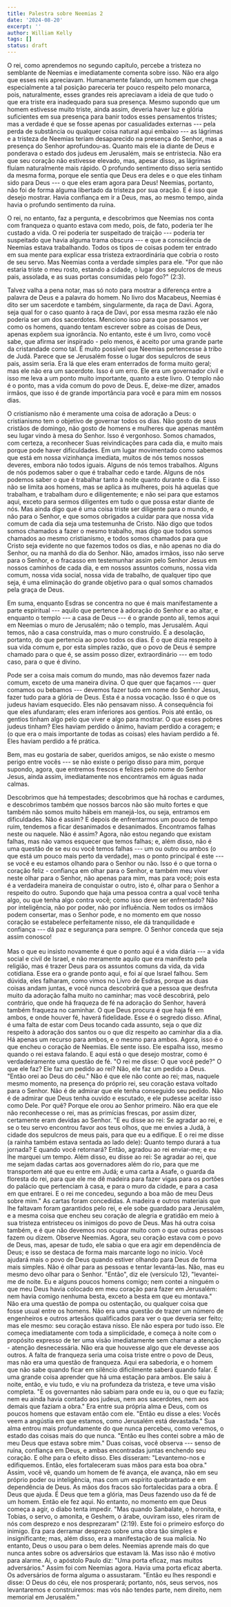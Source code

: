 ```yaml
---
title: Palestra sobre Neemias 2
date: '2024-08-20'
excerpt: ''
author: William Kelly
tags: []
status: draft
---
```

O rei, como aprendemos no segundo capítulo, percebe a tristeza no
semblante de Neemias e imediatamente comenta sobre isso. Não era algo
que esses reis apreciavam. Humanamente falando, um homem que chega
especialmente a tal posição pareceria ter pouco respeito pelo monarca,
pois, naturalmente, esses grandes reis apreciavam a ideia de que tudo o
que era triste era inadequado para sua presença. Mesmo supondo que um
homem estivesse muito triste, ainda assim, deveria haver luz e glória
suficientes em sua presença para banir todos esses pensamentos tristes;
mas a verdade é que se fosse apenas por casualidades externas --- pela
perda de substância ou qualquer coisa natural aqui embaixo --- as
lágrimas e a tristeza de Neemias teriam desaparecido na presença do
Senhor, mas a presença do Senhor aprofundou-as. Quanto mais ele ia
diante de Deus e ponderava o estado dos judeus em Jerusalém, mais se
entristecia. Não era que seu coração não estivesse elevado, mas, apesar
disso, as lágrimas fluíam naturalmente mais rápido. O profundo
sentimento disso seria sentido da mesma forma, porque ele sentia que
Deus era deles e o que eles tinham sido para Deus --- o que eles eram
agora para Deus! Neemias, portanto, não foi de forma alguma libertado da
tristeza por sua oração. E é isso que desejo mostrar. Havia confiança em
ir a Deus, mas, ao mesmo tempo, ainda havia o profundo sentimento da
ruína.

O rei, no entanto, faz a pergunta, e descobrimos que Neemias nos conta
com franqueza o quanto estava com medo, pois, de fato, poderia ter lhe
custado a vida. O rei poderia ter suspeitado de traição --- poderia ter
suspeitado que havia alguma trama obscura --- e que a consciência de
Neemias estava trabalhando. Todos os tipos de coisas podem ter entrado
em sua mente para explicar essa tristeza extraordinária que cobria o
rosto de seu servo. Mas Neemias conta a verdade simples para ele. \"Por
que não estaria triste o meu rosto, estando a cidade, o lugar dos
sepulcros de meus pais, assolada, e as suas portas consumidas pelo
fogo?\" (2:3).

Talvez valha a pena notar, mas só noto para mostrar a diferença entre a
palavra de Deus e a palavra do homem. No livro dos Macabeus, Neemias é
dito ser um sacerdote e também, singularmente, da raça de Davi. Agora,
seja qual for o caso quanto à raça de Davi, por essa mesma razão ele não
poderia ser um dos sacerdotes. Menciono isso para que possamos ver como
os homens, quando tentam escrever sobre as coisas de Deus, apenas expõem
sua ignorância. No entanto, este é um livro, como você sabe, que afirma
ser inspirado - pelo menos, é aceito por uma grande parte da cristandade
como tal. É muito possível que Neemias pertencesse à tribo de Judá.
Parece que se Jerusalém fosse o lugar dos sepulcros de seus pais, assim
seria. Era lá que eles eram enterrados de forma muito geral; mas ele não
era um sacerdote. Isso é um erro. Ele era um governador civil e isso me
leva a um ponto muito importante, quanto a este livro. O templo não é o
ponto, mas a vida comum do povo de Deus. E, deixe-me dizer, amados
irmãos, que isso é de grande importância para você e para mim em nossos
dias.

O cristianismo não é meramente uma coisa de adoração a Deus: o
cristianismo tem o objetivo de governar todos os dias. Não gosto de seus
cristãos de domingo, não gosto de homens e mulheres que apenas mantêm
seu lugar vindo à mesa do Senhor. Isso é vergonhoso. Somos chamados, com
certeza, a reconhecer Suas reivindicações para cada dia, e muito mais
porque pode haver dificuldades. Em um lugar movimentado como sabemos que
está em nossa vizinhança imediata, muitos de nós temos nossos deveres,
embora não todos iguais. Alguns de nós temos trabalhos. Alguns de nós
podemos saber o que é trabalhar cedo e tarde. Alguns de nós podemos
saber o que é trabalhar tanto à noite quanto durante o dia. E isso não
se limita aos homens, mas se aplica às mulheres, pois há aquelas que
trabalham, e trabalham duro e diligentemente; e não sei para que estamos
aqui, exceto para sermos diligentes em tudo o que possa estar diante de
nós. Mas ainda digo que é uma coisa triste ser diligente para o mundo, e
não para o Senhor, e que somos obrigados a cuidar para que nossa vida
comum de cada dia seja uma testemunha de Cristo. Não digo que todos
somos chamados a fazer o mesmo trabalho, mas digo que todos somos
chamados ao mesmo cristianismo, e todos somos chamados para que Cristo
seja evidente no que fazemos todos os dias, e não apenas no dia do
Senhor, ou na manhã do dia do Senhor. Não, amados irmãos, isso não serve
para o Senhor, e o fracasso em testemunhar assim pelo Senhor Jesus em
nossos caminhos de cada dia, e em nossos assuntos comuns, nossa vida
comum, nossa vida social, nossa vida de trabalho, de qualquer tipo que
seja, é uma eliminação do grande objetivo para o qual somos chamados
pela graça de Deus.

Em suma, enquanto Esdras se concentra no que é mais manifestamente a
parte espiritual --- aquilo que pertence à adoração do Senhor e ao
altar, e enquanto o templo --- a casa de Deus --- é o grande ponto ali,
temos aqui em Neemias o muro de Jerusalém; não o templo, mas Jerusalém.
Aqui temos, não a casa construída, mas o muro construído. É a desolação,
portanto, do que pertencia ao povo todos os dias. É o que dizia respeito
à sua vida comum e, por esta simples razão, que o povo de Deus é sempre
chamado para o que é, se assim posso dizer, extraordinário --- em todo
caso, para o que é divino.

Pode ser a coisa mais comum do mundo, mas não devemos fazer nada comum,
exceto de uma maneira divina. O que quer que façamos --- quer comamos ou
bebamos --- devemos fazer tudo em nome do Senhor Jesus, fazer tudo para
a glória de Deus. Esta é a nossa vocação. Isso é o que os judeus haviam
esquecido. Eles não pensavam nisso. A consequência foi que eles
afundaram; eles eram inferiores aos gentios. Pois até então, os gentios
tinham algo pelo que viver e algo para mostrar. O que esses pobres
judeus tinham? Eles haviam perdido o ânimo, haviam perdido a coragem; e
(o que era o mais importante de todas as coisas) eles haviam perdido a
fé. Eles haviam perdido a fé prática.

Bem, mas eu gostaria de saber, queridos amigos, se não existe o mesmo
perigo entre vocês --- se não existe o perigo disso para mim, porque
supondo, agora, que entremos frescos e felizes pelo nome do Senhor
Jesus, ainda assim, imediatamente nos encontramos em águas nada calmas.

Descobrimos que há tempestades; descobrimos que há rochas e cardumes, e
descobrimos também que nossos barcos não são muito fortes e que também
não somos muito hábeis em manejá-los, ou seja, entramos em dificuldades.
Não é assim? E depois de enfrentarmos um pouco de tempo ruim, tendemos a
ficar desanimados e desanimados. Encontramos falhas neste ou naquele.
Não é assim? Agora, não estou negando que existam falhas, mas não vamos
esquecer que temos falhas; e, além disso, não é uma questão de se eu ou
você temos falhas --- um ou outro ou ambos (o que está um pouco mais
perto da verdade), mas o ponto principal é este --- se você e eu estamos
olhando para o Senhor ou não. Isso é o que torna o coração feliz -
confiança em olhar para o Senhor, e também meu viver neste olhar para o
Senhor, não apenas para mim, mas para você; pois esta é a verdadeira
maneira de conquistar o outro, isto é, olhar para o Senhor a respeito do
outro. Supondo que haja uma pessoa contra a qual você tenha algo, ou que
tenha algo contra você; como isso deve ser enfrentado? Não por
inteligência, não por poder, não por influência. Nem todos os irmãos
podem consertar, mas o Senhor pode, e no momento em que nosso coração se
estabelece perfeitamente nisso, ele dá tranquilidade e confiança --- dá
paz e segurança para sempre. O Senhor conceda que seja assim conosco!\
\
Mas o que eu insisto novamente é que o ponto aqui é a vida diária --- a
vida social e civil de Israel, e não meramente aquilo que era manifesto
pela religião, mas é trazer Deus para os assuntos comuns da vida, da
vida cotidiana. Esse era o grande ponto aqui, e foi aí que Israel
falhou. Sem dúvida, eles falharam, como vimos no Livro de Esdras, porque
as duas coisas andam juntas, e você nunca descobrirá que a pessoa que
desfruta muito da adoração falha muito no caminhar; mas você descobrirá,
pelo contrário, que onde há fraqueza de fé na adoração do Senhor, haverá
também fraqueza no caminhar. O que Deus procura é que haja fé em ambos,
e onde houver fé, haverá fidelidade. Esse é o segredo disso. Afinal, é
uma falta de estar com Deus tocando cada assunto, seja o que diz
respeito à adoração dos santos ou o que diz respeito ao caminhar dia a
dia. Há apenas um recurso para ambos, e o mesmo para ambos. Agora, isso
é o que encheu o coração de Neemias. Ele sente isso. Ele espalha isso,
mesmo quando o rei estava falando. E aqui está o que desejo mostrar,
como é verdadeiramente uma questão de fé. \"O rei me disse: O que você
pede?\" O que ele faz? Ele faz um pedido ao rei? Não, ele faz um pedido
a Deus. \"Então orei ao Deus do céu.\" Não é que ele não conte ao rei;
mas, naquele mesmo momento, na presença do próprio rei, seu coração
estava voltado para o Senhor. Não é de admirar que ele tenha conseguido
seu pedido. Não é de admirar que Deus tenha ouvido e escutado, e ele
pudesse aceitar isso como Dele. Por quê? Porque ele orou ao Senhor
primeiro. Não era que ele não reconhecesse o rei, mas as primícias
frescas, por assim dizer, certamente eram devidas ao Senhor. \"E eu
disse ao rei: Se agradar ao rei, e se o teu servo encontrou favor aos
teus olhos, que me envies a Judá, à cidade dos sepulcros de meus pais,
para que eu a edifique. E o rei me disse (a rainha também estava sentada
ao lado dele): Quanto tempo durará a tua jornada? E quando você
retornará? Então, agradou ao rei enviar-me; e eu lhe marquei um tempo.
Além disso, eu disse ao rei: Se agradar ao rei, que me sejam dadas
cartas aos governadores além do rio, para que me transportem até que eu
entre em Judá; e uma carta a Asafe, o guarda da floresta do rei, para
que ele me dê madeira para fazer vigas para os portões do palácio que
pertenciam à casa, e para o muro da cidade, e para a casa em que
entrarei. E o rei me concedeu, segundo a boa mão de meu Deus sobre
mim.\" As cartas foram concedidas. A madeira e outros materiais que lhe
faltavam foram garantidos pelo rei, e ele sobe guardado para Jerusalém,
e a mesma coisa que encheu seu coração de alegria e gratidão em meio à
sua tristeza entristeceu os inimigos do povo de Deus. Mas há outra coisa
também, e é que não devemos nos ocupar muito com o que outras pessoas
fazem ou dizem. Observe Neemias. Agora, seu coração estava com o povo de
Deus, mas, apesar de tudo, ele sabia o que era agir em dependência de
Deus; e isso se destaca de forma mais marcante logo no início. Você
ajudará mais o povo de Deus quando estiver olhando para Deus de forma
mais simples. Não é olhar para as pessoas e tentar levantá-las. Não, mas
eu mesmo devo olhar para o Senhor. \"Então\", diz ele (versículo 12),
\"levantei-me de noite. Eu e alguns poucos homens comigo; nem contei a
ninguém o que meu Deus havia colocado em meu coração para fazer em
Jerusalém: nem havia comigo nenhuma besta, exceto a besta em que eu
montava.\" Não era uma questão de pompa ou ostentação, ou qualquer coisa
que fosse usual entre os homens. Não era uma questão de trazer um número
de engenheiros e outros artesãos qualificados para ver o que deveria ser
feito; mas ele mesmo: seu coração estava nisso. Ele não espera por tudo
isso. Ele começa imediatamente com toda a simplicidade, e começa à noite
com o propósito expresso de ter uma visão imediatamente sem chamar a
atenção - atenção desnecessária. Não era que houvesse algo que ele
devesse aos outros. A falta de franqueza seria uma coisa triste entre o
povo de Deus, mas não era uma questão de franqueza. Aqui era sabedoria,
e o homem que não sabe quando ficar em silêncio dificilmente saberá
quando falar. É uma grande coisa aprender que há uma estação para ambos.
Ele saiu à noite, então, e viu tudo, e viu na profundeza da tristeza, e
teve uma visão completa. \"E os governantes não sabiam para onde eu ia,
ou o que eu fazia; nem eu ainda havia contado aos judeus, nem aos
sacerdotes, nem aos demais que faziam a obra.\" Era entre sua própria
alma e Deus, com os poucos homens que estavam então com ele. \"Então eu
disse a eles: Vocês veem a angústia em que estamos, como Jerusalém está
devastada.\" Sua alma entrou mais profundamente do que nunca percebeu,
como veremos, o estado das coisas mais do que nunca. \"Então eu lhes
contei sobre a mão de meu Deus que estava sobre mim.\" Duas coisas, você
observa --- senso de ruína, confiança em Deus, e ambas encontradas
juntas enchendo seu coração. E olhe para o efeito disso. Eles disseram:
\"Levantemo-nos e edifiquemos. Então, eles fortaleceram suas mãos para
esta boa obra.\" Assim, você vê, quando um homem de fé avança, ele
avança, não em seu próprio poder ou inteligência, mas com um espírito
quebrantado e em dependência de Deus. As mãos dos fracos são
fortalecidas para a obra. É Deus que ajuda. É Deus que tem a glória, mas
Deus fazendo uso da fé de um homem. Então ele fez aqui. No entanto, no
momento em que Deus começa a agir, o diabo tenta impedir. \"Mas quando
Sanbalate, o horonita, e Tobias, o servo, o amonita, e Geshem, o árabe,
ouviram isso, eles riram de nós com desprezo e nos desprezaram\" (2:19).
Este foi o primeiro esforço do inimigo. Era para derramar desprezo sobre
uma obra tão simples e insignificante; mas, além disso, era a
manifestação de sua malícia. No entanto, Deus o usou para o bem deles.
Neemias aprende mais do que nunca antes sobre os adversários que estavam
lá. Mas isso não é motivo para alarme. Ai, o apóstolo Paulo diz: \"Uma
porta eficaz, mas muitos adversários.\" Assim foi com Neemias agora.
Havia uma porta eficaz aberta. Os adversários de forma alguma o
assustaram. \"Então eu lhes respondi e disse: O Deus do céu, ele nos
prosperará; portanto, nós, seus servos, nos levantaremos e
construiremos: mas vós não tendes parte, nem direito, nem memorial em
Jerusalém.\"
